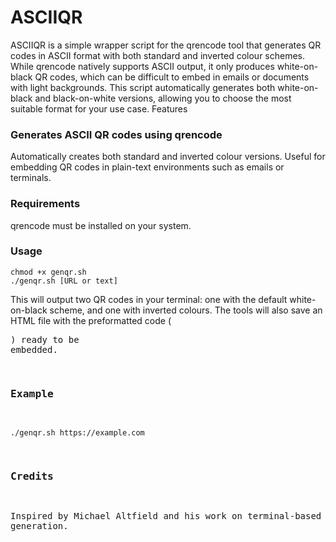 # ASCIIQR
ASCIIQR is a simple wrapper script for the qrencode tool that generates QR codes in ASCII format with both standard and inverted colour schemes. While qrencode natively supports ASCII output, it only produces white-on-black QR codes, which can be difficult to embed in emails or documents with light backgrounds. This script automatically generates both white-on-black and black-on-white versions, allowing you to choose the most suitable format for your use case.
Features

### Generates ASCII QR codes using qrencode
Automatically creates both standard and inverted colour versions.
Useful for embedding QR codes in plain-text environments such as emails or terminals.

### Requirements
qrencode must be installed on your system.

### Usage
```
chmod +x genqr.sh
./genqr.sh [URL or text]
```

This will output two QR codes in your terminal: one with the default white-on-black scheme, and one with inverted colours.
The tools will also save an HTML file with the preformatted code (<pre>) ready to be embedded.

### Example
`./genqr.sh https://example.com`

### Credits
Inspired by Michael Altfield and his work on terminal-based QR code generation.
